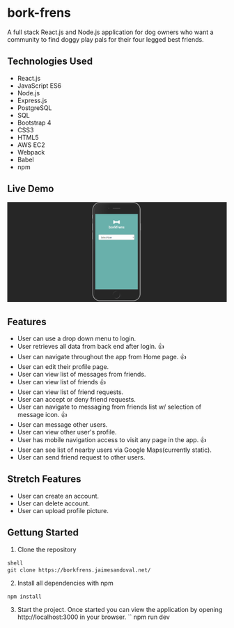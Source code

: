 # bork-frens
A full stack React.js and Node.js application for dog owners who want a community to find doggy play pals for their four legged best friends.

## Technologies Used
- React.js
- JavaScript ES6
- Node.js
- Express.js
- PostgreSQL
- SQL
- Bootstrap 4
- CSS3
- HTML5
- AWS EC2
- Webpack
- Babel
- npm

## Live Demo
![bork-frens](/server/public/images/bork-frens.gif)

## Features
- User can use a drop down menu to login.
- User retrieves all data from back end after login. :thumbsup:
- User can navigate throughout the app from Home page. :thumbsup:
- User can edit their profile page.
- User can view list of messages from friends.
- User can view list of friends :thumbsup:
- User can view list of friend requests.
- User can accept or deny friend requests.
- User can navigate to messaging from friends list w/ selection of message icon. :thumbsup:
- User can message other users.
- User can view other user's profile.
- User has mobile navigation access to visit any page in the app. :thumbsup:
- User can see list of nearby users via Google Maps(currently static).
- User can send friend request to other users.

## Stretch Features
- User can create an account.
- User can delete account.
- User can upload profile picture.

## Gettung Started
1. Clone the repository 
```
shell
git clone https://borkfrens.jaimesandoval.net/
```
2. Install all dependencies with npm
```
npm install
```
3. Start the project. Once started you can view the application by opening http://localhost:3000 in your browser.
``
npm run dev
```

